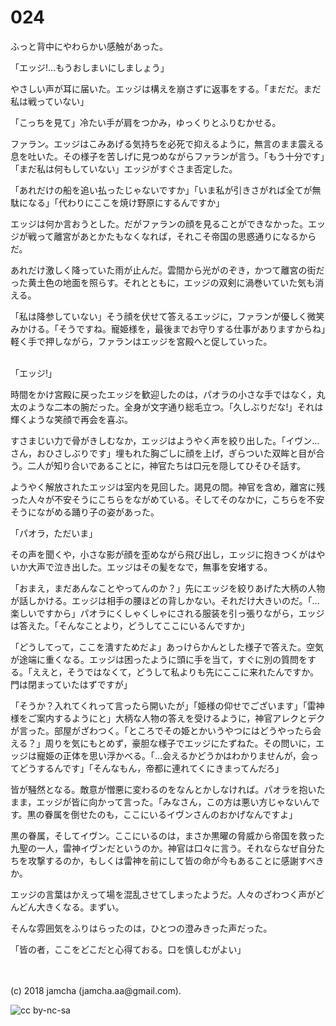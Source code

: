# 024

ふっと背中にやわらかい感触があった。  

「エッジ!…もうおしまいにしましょう」  

やさしい声が耳に届いた。エッジは構えを崩さずに返事をする。「まだだ。まだ私は戦っていない」  

「こっちを見て」冷たい手が肩をつかみ，ゆっくりとふりむかせる。  

ファラン。エッジはこみあげる気持ちを必死で抑えるように，無言のまま震える息を吐いた。その様子を苦しげに見つめながらファランが言う。「もう十分です」「まだ私は何もしていない」エッジがすぐさま否定した。  

「あれだけの船を追い払ったじゃないですか」「いま私が引きさがれば全てが無駄になる」「代わりにここを焼け野原にするんですか」  

エッジは何か言おうとした。だがファランの顔を見ることができなかった。エッジが戦って離宮があとかたもなくなれば，それこそ帝国の思惑通りになるからだ。  

あれだけ激しく降っていた雨が止んだ。雲間から光がのぞき，かつて離宮の街だった黄土色の地面を照らす。それとともに，エッジの双剣に渦巻いていた気も消える。  

「私は降参していない」そう顔を伏せて答えるエッジに，ファランが優しく微笑みかける。「そうですね。寵姫様を，最後までお守りする仕事がありますからね」軽く手で押しながら，ファランはエッジを宮殿へと促していった。  

<br>  
「エッジ!」  

時間をかけ宮殿に戻ったエッジを歓迎したのは，パオラの小さな手ではなく，丸太のような二本の腕だった。全身が文字通り総毛立つ。「久しぶりだな!」それは輝くような笑顔で再会を喜ぶ。  

すさまじい力で骨がきしむなか，エッジはようやく声を絞り出した。「イヴン…さん，おひさしぶりです」埋もれた胸ごしに顔を上げ，ぎらついた双眸と目が合う。二人が知り合いであることに，神官たちは口元を隠してひそひそ話す。  

ようやく解放されたエッジは室内を見回した。謁見の間。神官を含め，離宮に残った人々が不安そうにこちらをながめている。そしてそのなかに，こちらを不安そうにながめる踊り子の姿があった。  

「パオラ，ただいま」  

その声を聞くや，小さな影が顔を歪めながら飛び出し，エッジに抱きつくがはやいか大声で泣き出した。エッジはその髪をなで，無事を安堵する。  

「おまえ，まだあんなことやってんのか？」先にエッジを絞りあげた大柄の人物が話しかける。エッジは相手の腰ほどの背しかない。それだけ大きいのだ。「…楽しいですから」パオラにくしゃくしゃにされる服装を引っ張りながら，エッジは答えた。「そんなことより，どうしてここにいるんですか」  

「どうしてって，ここを潰すためだよ」あっけらかんとした様子で答えた。空気が途端に重くなる。エッジは困ったように頭に手を当て，すぐに別の質問をする。「ええと，そうではなくて，どうして私よりも先にここに来れたんですか。門は閉まっていたはずですが」  

「そうか？入れてくれって言ったら開いたが」「姫様の仰せでございます」「雷神様をご案内するようにと」大柄な人物の答えを受けるように，神官アレクとデクが言った。部屋がざわつく。「ところでその姫とかいうやつにはどうやったら会える？」周りを気にもとめず，豪胆な様子でエッジにたずねた。その問いに，エッジは寵姫の正体を思い浮かべる。「…会えるかどうかはわかりませんが，会ってどうするんです」「そんなもん，帝都に連れてくにきまってんだろ」  

皆が騒然となる。敵意が憎悪に変わるのをなんとかしなければ。パオラを抱いたまま，エッジが皆に向かって言った。「みなさん，この方は悪い方じゃないんです。黒の眷属を倒せたのも，ここにいるイヴンさんのおかげなんですよ」  

黒の眷属，そしてイヴン。ここにいるのは，まさか黒曜の脅威から帝国を救った九聖の一人，雷神イヴンだというのか。神官は口々に言う。それならなぜ自分たちを攻撃するのか，もしくは雷神を前にして皆の命が今もあることに感謝すべきか。  

エッジの言葉はかえって場を混乱させてしまったようだ。人々のざわつく声がどんどん大きくなる。まずい。  

そんな雰囲気をふりはらったのは，ひとつの澄みきった声だった。  

「皆の者，ここをどこだと心得ておる。口を慎しむがよい」  

<br>  
<br>  
(c) 2018 jamcha (jamcha.aa@gmail.com).  

![cc by-nc-sa](http://i.creativecommons.org/l/by-nc-sa/4.0/88x31.png)